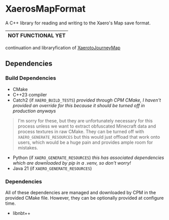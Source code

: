 # XaerosMapFormat
A C++ library for reading and writing to the Xaero's Map save format.

| NOT FUNCTIONAL YET |
|--------------------|

continuation and libraryfication of [XaerotoJourneyMap](https://github.com/DanDucky/XaerotoJourneyMap)

## Dependencies

### Build Dependencies

- CMake
- C++23 compiler
- Catch2 (if `XAERO_BUILD_TESTS`) *provided through CPM CMake, I haven't provided an override for this because it should be turned off in production anyways*

> I'm sorry for these, but they are unfortunately necessary for this process unless we want to extract obfuscated Minecraft data and process textures in raw CMake. They can be turned off with `XAERO_GENERATE_RESOURCES` but this would just offload that work onto users, which would be a huge pain and provides ample room for mistakes. 

- Python (if `XAERO_GENERATE_RESOURCES`) *this has associated dependencies which are downloaded by pip in a .venv, so don't worry!*
- Java 21 (if `XAERO_GENERATE_RESOURCES`)

### Dependencies

All of these dependencies are managed and downloaded by CPM in the provided CMake file. However, they can be optionally provided at configure time.

- libnbt++